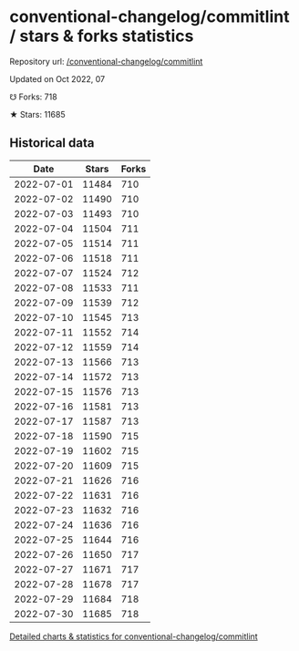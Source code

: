 # conventional-changelog/commitlint / stars & forks statistics

Repository url: [/conventional-changelog/commitlint](https://github.com/conventional-changelog/commitlint)

Updated on Oct 2022, 07

☋ Forks: 718

★ Stars: 11685

## Historical data
| Date | Stars | Forks |
|------|-------|-------|
| 2022-07-01 | 11484 | 710 | 
| 2022-07-02 | 11490 | 710 | 
| 2022-07-03 | 11493 | 710 | 
| 2022-07-04 | 11504 | 711 | 
| 2022-07-05 | 11514 | 711 | 
| 2022-07-06 | 11518 | 711 | 
| 2022-07-07 | 11524 | 712 | 
| 2022-07-08 | 11533 | 711 | 
| 2022-07-09 | 11539 | 712 | 
| 2022-07-10 | 11545 | 713 | 
| 2022-07-11 | 11552 | 714 | 
| 2022-07-12 | 11559 | 714 | 
| 2022-07-13 | 11566 | 713 | 
| 2022-07-14 | 11572 | 713 | 
| 2022-07-15 | 11576 | 713 | 
| 2022-07-16 | 11581 | 713 | 
| 2022-07-17 | 11587 | 713 | 
| 2022-07-18 | 11590 | 715 | 
| 2022-07-19 | 11602 | 715 | 
| 2022-07-20 | 11609 | 715 | 
| 2022-07-21 | 11626 | 716 | 
| 2022-07-22 | 11631 | 716 | 
| 2022-07-23 | 11632 | 716 | 
| 2022-07-24 | 11636 | 716 | 
| 2022-07-25 | 11644 | 716 | 
| 2022-07-26 | 11650 | 717 | 
| 2022-07-27 | 11671 | 717 | 
| 2022-07-28 | 11678 | 717 | 
| 2022-07-29 | 11684 | 718 | 
| 2022-07-30 | 11685 | 718 | 


[Detailed charts & statistics for conventional-changelog/commitlint](https://reviewgithub.com/rep/conventional-changelog/commitlint)
